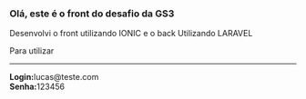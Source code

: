 <h3>Olá, este é o front do desafio da GS3</h3>

<p>Desenvolvi o front utilizando IONIC e o back Utilizando LARAVEL</p>

<p>Para utilizar
<hr>
  <b>Login:</b>lucas@teste.com<br>
  <b>Senha:</b>123456</p>
